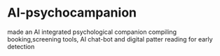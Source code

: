 # AI-psychocampanion
made an AI integrated psychological companion compiling booking,screening tools, AI chat-bot and digital patter reading for early detection

